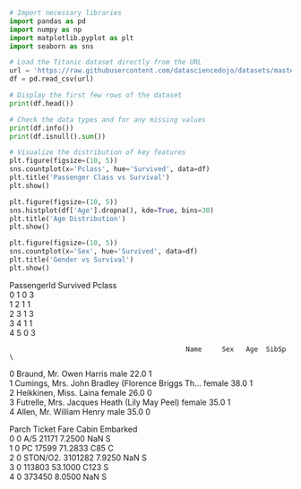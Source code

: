```python
# Import necessary libraries
import pandas as pd
import numpy as np
import matplotlib.pyplot as plt
import seaborn as sns

# Load the Titanic dataset directly from the URL
url = 'https://raw.githubusercontent.com/datasciencedojo/datasets/master/titanic.csv'
df = pd.read_csv(url)

# Display the first few rows of the dataset
print(df.head())

# Check the data types and for any missing values
print(df.info())
print(df.isnull().sum())

# Visualize the distribution of key features
plt.figure(figsize=(10, 5))
sns.countplot(x='Pclass', hue='Survived', data=df)
plt.title('Passenger Class vs Survival')
plt.show()

plt.figure(figsize=(10, 5))
sns.histplot(df['Age'].dropna(), kde=True, bins=30)
plt.title('Age Distribution')
plt.show()

plt.figure(figsize=(10, 5))
sns.countplot(x='Sex', hue='Survived', data=df)
plt.title('Gender vs Survival')
plt.show()
```
   PassengerId  Survived  Pclass  \
0            1         0       3   
1            2         1       1   
2            3         1       3   
3            4         1       1   
4            5         0       3   

                                                Name     Sex   Age  SibSp  \
0                            Braund, Mr. Owen Harris    male  22.0      1   
1  Cumings, Mrs. John Bradley (Florence Briggs Th...  female  38.0      1   
2                             Heikkinen, Miss. Laina  female  26.0      0   
3       Futrelle, Mrs. Jacques Heath (Lily May Peel)  female  35.0      1   
4                           Allen, Mr. William Henry    male  35.0      0   

   Parch            Ticket     Fare Cabin Embarked  
0      0         A/5 21171   7.2500   NaN        S  
1      0          PC 17599  71.2833   C85        C  
2      0  STON/O2. 3101282   7.9250   NaN        S  
3      0            113803  53.1000  C123        S  
4      0            373450   8.0500   NaN        S  

